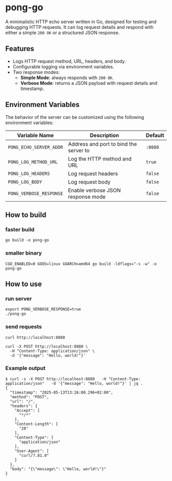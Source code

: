 # pong-go

A minimalistic HTTP echo server written in Go, designed for testing and debugging HTTP requests. It can log request details and respond with either a simple `200 OK` or a structured JSON response.

## Features

- Logs HTTP request method, URL, headers, and body.
- Configurable logging via environment variables.
- Two response modes:
  - **Simple Mode**: always responds with `200 OK`.
  - **Verbose Mode**: returns a JSON payload with request details and timestamp.

## Environment Variables

The behavior of the server can be customized using the following environment variables:

| Variable Name             | Description                                     | Default   |
|---------------------------|-------------------------------------------------|-----------|
| `PONG_ECHO_SERVER_ADDR`   | Address and port to bind the server to          | `:8080`   |
| `PONG_LOG_METHOD_URL`     | Log the HTTP method and URL                     | `true`    |
| `PONG_LOG_HEADERS`        | Log request headers                             | `false`   |
| `PONG_LOG_BODY`           | Log request body                                | `false`   |
| `PONG_VERBOSE_RESPONSE`   | Enable verbose JSON response mode               | `false`   |

## How to build

### faster build
```
go build -o pong-go
```

### smaller binary
```
CGO_ENABLED=0 GOOS=linux GOARCH=amd64 go build -ldflags="-s -w" -o pong-go
```

## How to use

### run server

```
export PONG_VERBOSE_RESPONSE=true
./pong-go
```

### send requests
```
curl http://localhost:8080
```

```
curl -X POST http://localhost:8080 \
  -H "Content-Type: application/json" \
  -d '{"message": "Hello, world!"}'
```

### Example output
```
$ curl -s -X POST http://localhost:8080   -H "Content-Type: application/json"   -d '{"message": "Hello, world!"}' | jq .
{
  "timestamp": "2025-05-13T13:26:00.296+02:00",
  "method": "POST",
  "url": "/",
  "headers": {
    "Accept": [
      "*/*"
    ],
    "Content-Length": [
      "28"
    ],
    "Content-Type": [
      "application/json"
    ],
    "User-Agent": [
      "curl/7.81.0"
    ]
  },
  "body": "{\"message\": \"Hello, world!\"}"
}
```
